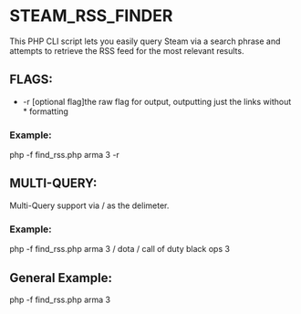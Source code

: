 # STEAM_RSS_FINDER
This PHP CLI script lets you easily query Steam via a search phrase and attempts to retrieve the RSS feed for the most relevant results.

## FLAGS:
- -r [optional flag]the raw flag for output, outputting just the links without * formatting
### Example:
php -f find_rss.php arma 3 -r

## MULTI-QUERY:
Multi-Query support via / as the delimeter.
### Example:
php -f find_rss.php arma 3 / dota / call of duty black ops 3

## General Example:
php -f find_rss.php arma 3
